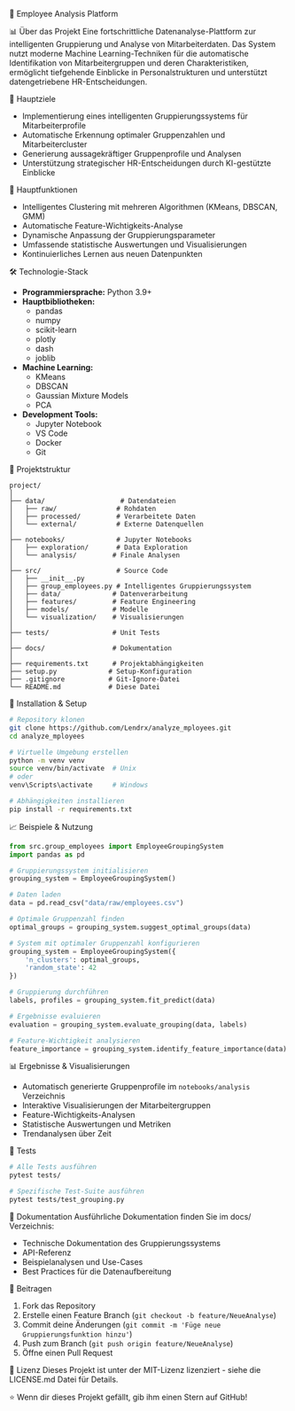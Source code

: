 🚀 Employee Analysis Platform

📊 Über das Projekt
Eine fortschrittliche Datenanalyse-Plattform zur intelligenten Gruppierung und Analyse von Mitarbeiterdaten. Das System nutzt moderne Machine Learning-Techniken für die automatische Identifikation von Mitarbeitergruppen und deren Charakteristiken, ermöglicht tiefgehende Einblicke in Personalstrukturen und unterstützt datengetriebene HR-Entscheidungen.

🎯 Hauptziele
* Implementierung eines intelligenten Gruppierungssystems für Mitarbeiterprofile
* Automatische Erkennung optimaler Gruppenzahlen und Mitarbeitercluster
* Generierung aussagekräftiger Gruppenprofile und Analysen
* Unterstützung strategischer HR-Entscheidungen durch KI-gestützte Einblicke

🔑 Hauptfunktionen
* Intelligentes Clustering mit mehreren Algorithmen (KMeans, DBSCAN, GMM)
* Automatische Feature-Wichtigkeits-Analyse
* Dynamische Anpassung der Gruppierungsparameter
* Umfassende statistische Auswertungen und Visualisierungen
* Kontinuierliches Lernen aus neuen Datenpunkten

🛠️ Technologie-Stack
* **Programmiersprache:** Python 3.9+
* **Hauptbibliotheken:**
   * pandas
   * numpy
   * scikit-learn
   * plotly
   * dash
   * joblib
* **Machine Learning:**
   * KMeans
   * DBSCAN
   * Gaussian Mixture Models
   * PCA
* **Development Tools:**
   * Jupyter Notebook
   * VS Code
   * Docker
   * Git

📁 Projektstruktur
```
project/
│
├── data/                   # Datendateien
│   ├── raw/               # Rohdaten
│   ├── processed/         # Verarbeitete Daten
│   └── external/          # Externe Datenquellen
│
├── notebooks/             # Jupyter Notebooks
│   ├── exploration/       # Data Exploration
│   └── analysis/         # Finale Analysen
│
├── src/                   # Source Code
│   ├── __init__.py
│   ├── group_employees.py # Intelligentes Gruppierungssystem
│   ├── data/             # Datenverarbeitung
│   ├── features/         # Feature Engineering
│   ├── models/           # Modelle
│   └── visualization/    # Visualisierungen
│
├── tests/                # Unit Tests
│
├── docs/                 # Dokumentation
│
├── requirements.txt      # Projektabhängigkeiten
├── setup.py             # Setup-Konfiguration
├── .gitignore           # Git-Ignore-Datei
└── README.md            # Diese Datei
```

🚀 Installation & Setup
```bash
# Repository klonen
git clone https://github.com/Lendrx/analyze_mployees.git
cd analyze_mployees

# Virtuelle Umgebung erstellen
python -m venv venv
source venv/bin/activate  # Unix
# oder
venv\Scripts\activate     # Windows

# Abhängigkeiten installieren
pip install -r requirements.txt
```

📈 Beispiele & Nutzung
```python
from src.group_employees import EmployeeGroupingSystem
import pandas as pd

# Gruppierungssystem initialisieren
grouping_system = EmployeeGroupingSystem()

# Daten laden
data = pd.read_csv("data/raw/employees.csv")

# Optimale Gruppenzahl finden
optimal_groups = grouping_system.suggest_optimal_groups(data)

# System mit optimaler Gruppenzahl konfigurieren
grouping_system = EmployeeGroupingSystem({
    'n_clusters': optimal_groups,
    'random_state': 42
})

# Gruppierung durchführen
labels, profiles = grouping_system.fit_predict(data)

# Ergebnisse evaluieren
evaluation = grouping_system.evaluate_grouping(data, labels)

# Feature-Wichtigkeit analysieren
feature_importance = grouping_system.identify_feature_importance(data)
```

📊 Ergebnisse & Visualisierungen
* Automatisch generierte Gruppenprofile im `notebooks/analysis` Verzeichnis
* Interaktive Visualisierungen der Mitarbeitergruppen
* Feature-Wichtigkeits-Analysen
* Statistische Auswertungen und Metriken
* Trendanalysen über Zeit

🧪 Tests
```bash
# Alle Tests ausführen
pytest tests/

# Spezifische Test-Suite ausführen
pytest tests/test_grouping.py
```

📝 Dokumentation
Ausführliche Dokumentation finden Sie im docs/ Verzeichnis:
* Technische Dokumentation des Gruppierungssystems
* API-Referenz
* Beispielanalysen und Use-Cases
* Best Practices für die Datenaufbereitung

🤝 Beitragen
1. Fork das Repository
2. Erstelle einen Feature Branch (`git checkout -b feature/NeueAnalyse`)
3. Commit deine Änderungen (`git commit -m 'Füge neue Gruppierungsfunktion hinzu'`)
4. Push zum Branch (`git push origin feature/NeueAnalyse`)
5. Öffne einen Pull Request

📜 Lizenz
Dieses Projekt ist unter der MIT-Lizenz lizenziert - siehe die LICENSE.md Datei für Details.

⭐️ Wenn dir dieses Projekt gefällt, gib ihm einen Stern auf GitHub!
